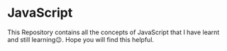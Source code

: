 # JavaScript
This Repository contains all the concepts of JavaScript that I have learnt and still learning😉.
Hope you will find this helpful.
